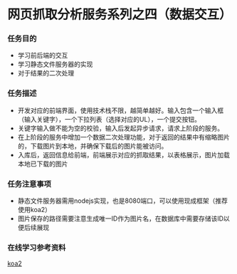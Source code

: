 # 网页抓取分析服务系列之四（数据交互）
### 任务目的
* 学习前后端的交互
* 学习静态文件服务器的实现
* 对于结果的二次处理

### 任务描述
* 开发对应的前端界面，使用技术栈不限，越简单越好。输入包含一个输入框（输入关键字），一个下拉列表（选择对应的UL），一个提交按钮。
* 关键字输入做不能为空的校验，输入后发起异步请求，请求上阶段的服务。
* 在上阶段的服务中增加一个数据二次处理功能，对于返回的结果中有缩略图片的，下载图片到本地，并确保下载后的图片能被访问。
* 入库后，返回信息给前端，前端展示对应的抓取结果，以表格展示，图片加载本地已下载的图片

### 任务注意事项

* 静态文件服务器需用nodejs实现，也是8080端口，可以使用现成框架（推荐使用koa2）
* 图片保存的路径需要注意生成唯一ID作为图片名，在数据库中需要存储该ID以便后续展现

### 在线学习参考资料

[koa2](http://koa.bootcss.com/)
